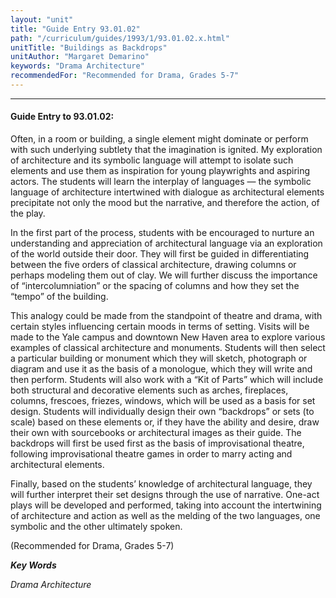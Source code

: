 ```yaml
---
layout: "unit"
title: "Guide Entry 93.01.02"
path: "/curriculum/guides/1993/1/93.01.02.x.html"
unitTitle: "Buildings as Backdrops"
unitAuthor: "Margaret Demarino"
keywords: "Drama Architecture"
recommendedFor: "Recommended for Drama, Grades 5-7"
---
```

<body>
<hr/>
<h4>
Guide Entry to 93.01.02:
</h4>
Often, in a room or building, a single element might dominate or perform with such underlying subtlety that the imagination is ignited. My exploration of architecture and its symbolic language will attempt to isolate such elements and use them as inspiration for young playwrights and aspiring actors. The students will learn the interplay of languages — the symbolic language of architecture intertwined with dialogue as architectural elements precipitate not only the mood but the narrative, and therefore the action, of the play.
<p>
In the first part of the process, students with be encouraged to nurture an understanding and appreciation of architectural language via an exploration of the world outside their door. They will first be guided in differentiating between the five orders of classical architecture, drawing columns or perhaps modeling them out of clay. We will further discuss the importance of “intercolumniation” or the spacing of columns and how they set the “tempo” of the building.
</p>
<p>
This analogy could be made from the standpoint of theatre and drama, with certain styles influencing certain moods in terms of setting. Visits will be made to the Yale campus and downtown New Haven area to explore various examples of classical architecture and monuments. Students will then select a particular building or monument which they will sketch, photograph or diagram and use it as the basis of a monologue, which they will write and then perform. Students will also work with a “Kit of Parts” which will include both structural and decorative elements such as arches, fireplaces, columns, frescoes, friezes, windows, which will be used as a basis for set design. Students will individually design their own “backdrops” or sets (to scale) based on these elements or, if they have the ability and desire, draw their own with sourcebooks or architectural images as their guide. The backdrops will first be used first as the basis of improvisational theatre, following improvisational theatre games in order to marry acting and architectural elements.
</p>
<p>
Finally, based on the students’ knowledge of architectural language, they will further interpret their set designs through the use of narrative. One-act plays will be developed and performed, taking into account the intertwining of architecture and action as well as the melding of the two languages, one symbolic and the other ultimately spoken.
</p>
<p>
(Recommended for Drama, Grades 5-7)
</p>
<p>
<b>
<i>
Key Words
</i>
</b>
<br/>
</p>
<p>
<i>
Drama Architecture
</i>
</p>
</body>